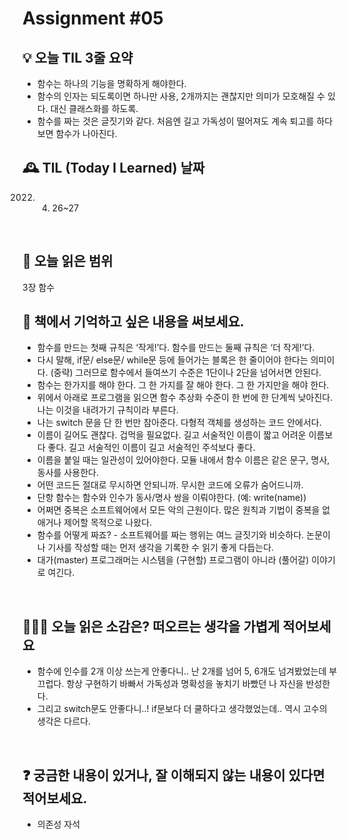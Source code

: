 # Assignment #05

## 💡 오늘 TIL 3줄 요약
- 함수는 하나의 기능을 명확하게 해야한다.
- 함수의 인자는 되도록이면 하나만 사용, 2개까지는 괜찮지만 의미가 모호해질 수 있다. 대신 클래스화를 하도록.
- 함수를 짜는 것은 글짓기와 같다. 처음엔 길고 가독성이 떨어져도 계속 퇴고를 하다보면 함수가 나아진다.

## 🕰️ TIL (Today I Learned) 날짜


2022. 04. 26~27
<br/>

## 📖 오늘 읽은 범위


3장 함수
<br/>

## 📌 책에서 기억하고 싶은 내용을 써보세요.


- 함수를 만드는 첫째 규칙은 ‘작게!’다. 함수를 만드는 둘째 규칙은 ‘더 작게!’다.
- 다시 말해, if문/ else문/ while문 등에 들어가는 블록은 한 줄이어야 한다는 의미이다. (중략) 그러므로 함수에서 들여쓰기 수준은 1단이나 2단을 넘어서면 안된다.
- 함수는 한가지를 해야 한다. 그 한 가지를 잘 해야 한다. 그 한 가지만을 해야 한다.
- 위에서 아래로 프로그램을 읽으면 함수 추상화 수준이 한 번에 한 단계씩 낮아진다. 나는 이것을 내려가기 규칙이라 부른다.
- 나는 switch 문을 단 한 번만 참아준다. 다형적 객체를 생성하는 코드 안에서다.
- 이름이 길어도 괜찮다. 겁먹을 필요없다. 길고 서술적인 이름이 짧고 어려운 이름보다 좋다. 길고 서술적인 이름이 길고 서술적인 주석보다 좋다.
- 이름을 붙일 때는 일관성이 있어야한다. 모듈 내에서 함수 이름은 같은 문구, 명사, 동사를 사용한다.
- 어떤 코드든 절대로 무시하면 안되니까. 무시한 코드에 오류가 숨어드니까.
- 단항 함수는 함수와 인수가 동사/명사 쌍을 이뤄야한다. (예: write(name))
- 어쩌면 중복은 소프트웨어에서 모든 악의 근원이다. 많은 원칙과 기법이 중복을 없애거나 제어할 목적으로 나왔다.
- 함수를 어떻게 짜죠? - 소프트웨어를 짜는 행위는 여느 글짓기와 비슷하다. 논문이나 기사를 작성할 때는 먼저 생각을 기록한 수 읽기 좋게 다듭는다.
- 대가(master) 프로그래머는 시스템을 (구현할) 프로그램이 아니라 (풀어갈) 이야기로 여긴다.
<br/>

## 👩🏻‍💻 오늘 읽은 소감은? 떠오르는 생각을 가볍게 적어보세요


- 함수에 인수를 2개 이상 쓰는게 안좋다니.. 난 2개를 넘어 5, 6개도 넘겨봤었는데 부끄럽다. 항상 구현하기 바빠서 가독성과 명확성을 놓치기 바빴던 나 자신을 반성한다.
- 그리고 switch문도 안좋다니..! if문보다 더 쿨하다고 생각했었는데.. 역시 고수의 생각은 다르다.
<br/>

## ❓ 궁금한 내용이 있거나, 잘 이해되지 않는 내용이 있다면 적어보세요.


- 의존성 자석
<br/>